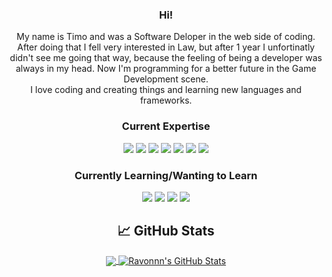 <div align="center">
<h3>Hi!</h3>
  My name is Timo and was a Software Deloper in the web side of coding. After doing that I fell very interested in Law, but after 1 year I unfortinatly didn't see me going that way, because the feeling of being a developer was always in my head. Now I'm programming for a better future in the Game Development scene.
<br>
  I love coding and creating things and learning new languages and frameworks.
  
  <h3 align="center">Current Expertise</h3>
  
![](https://img.shields.io/badge/OS-Windows-informational?style=flat&logo=windows&logoColor=white&color=2bbc8a)
![](https://img.shields.io/badge/Editor-Vscode-informational?style=flat&logo=visual-studio-code&logoColor=white&color=2bbc8a)
![](https://img.shields.io/badge/Code-JavaScript-informational?style=flat&logo=javascript&logoColor=white&color=2bbc8a)
![](https://img.shields.io/badge/Code-Typescript-informational?style=flat&logo=typescript&logoColor=white&color=2bbc8a)
![](https://img.shields.io/badge/Code-VueJS-informational?style=flat&logo=vuedotjs&logoColor=white&color=2bbc8a)
![](https://img.shields.io/badge/Code-React-informational?style=flat&logo=react&logoColor=white&color=2bbc8a)
![](https://img.shields.io/badge/Tools-Docker-informational?style=flat&logo=docker&logoColor=white&color=2bbc8a)
  
  <h3 align="center">Currently Learning/Wanting to Learn</h3>
  
![](https://img.shields.io/badge/Code-C++-informational?style=flat&logo=cplusplus&logoColor=white&color=2bbc8a)
![](https://img.shields.io/badge/Code-OpenGL-informational?style=flat&logo=opengl&logoColor=white&color=2bbc8a)
![](https://img.shields.io/badge/Code-Vulkan-informational?style=flat&logo=vulkan&logoColor=white&color=2bbc8a)
![](https://img.shields.io/badge/Tools-Unreal%20Engine-informational?style=flat&logo=unreal-engine&logoColor=white&color=2bbc8a)
  
  ## &#x1f4c8; GitHub Stats

<a href="https://github.com/Ravonnn/Ravonnn">
  <img align="center" src="https://github-readme-stats.vercel.app/api/top-langs/?username=Ravonnn&title_color=ffffff&text_color=c9cacc&icon_color=2bbc8a&bg_color=1d1f21" />
</a>
<a href="https://github.com/Ravonnn/Ravonnn">
  <img align="center" src="https://github-readme-stats.vercel.app/api?username=Ravonnn&show_icons=true&line_height=27&count_private=true&title_color=ffffff&text_color=c9cacc&icon_color=2bbc8a&bg_color=1d1f21" alt="Ravonnn's GitHub Stats" />
</a>
